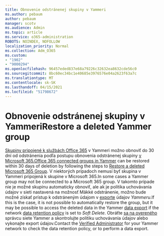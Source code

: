 ```yaml
---
title: Obnovenie odstránenej skupiny v Yammeri
ms.author: pebaum
author: pebaum
manager: scotv
ms.audience: Admin
ms.topic: article
ms.service: o365-administration
ROBOTS: NOINDEX, NOFOLLOW
localization_priority: Normal
ms.collection: Adm_O365
ms.custom:
- "1902"
- "9000294"
ms.openlocfilehash: 96457eded837e68a79226c32632ea8632cde56c0
ms.sourcegitcommit: 8bc60ec34bc1e40685e3976576e04a2623f63a7c
ms.translationtype: MT
ms.contentlocale: sk-SK
ms.lasthandoff: 04/15/2021
ms.locfileid: "51798672"
---
```

# <a name="restore-a-deleted-yammer-group"></a><span data-ttu-id="0941a-102">Obnovenie odstránenej skupiny v Yammeri</span><span class="sxs-lookup"><span data-stu-id="0941a-102">Restore a deleted Yammer group</span></span>

<span data-ttu-id="0941a-103">[Skupiny pripojené k službách Office 365](https://docs.microsoft.com/yammer/manage-yammer-groups/yammer-and-office-365-groups) v Yammeri možno obnoviť do 30 dní od odstránenia podľa postupu obnovenia odstránenej skupiny [v Microsoft 365.](https://docs.microsoft.com/microsoft-365/admin/create-groups/restore-deleted-group)</span><span class="sxs-lookup"><span data-stu-id="0941a-103">[Office 365 connected groups in Yammer](https://docs.microsoft.com/yammer/manage-yammer-groups/yammer-and-office-365-groups) can be restored within 30 days of deletion by following the steps to [Restore a deleted Microsoft 365 Group](https://docs.microsoft.com/microsoft-365/admin/create-groups/restore-deleted-group).</span></span>
<span data-ttu-id="0941a-104">V niektorých prípadoch nemusí byť skupina v Yammeri pripojená k skupine v Microsoft 365.</span><span class="sxs-lookup"><span data-stu-id="0941a-104">In some cases a Yammer group may not be connected to a Microsoft 365 group.</span></span> <span data-ttu-id="0941a-105">V takomto prípade nie je možné skupinu automaticky obnoviť, ale ak je politika uchovávania údajov v sieti [](https://docs.microsoft.com/yammer/manage-security-and-compliance/manage-data-compliance) nastavená na možnosť Mäkké odstránenie, možno bude možné získať prístup k odstráneným údajom v [exporte](https://docs.microsoft.com/yammer/manage-security-and-compliance/export-yammer-enterprise-data) údajov *Yammeru.*</span><span class="sxs-lookup"><span data-stu-id="0941a-105">If this is the case, it is not possible to automatically restore the group, but it may be possible to access the deleted data in the Yammer [data export](https://docs.microsoft.com/yammer/manage-security-and-compliance/export-yammer-enterprise-data) if the network [data retention policy](https://docs.microsoft.com/yammer/manage-security-and-compliance/manage-data-compliance) is set to *Soft Delete*.</span></span> <span data-ttu-id="0941a-106">Obráťte [sa na overeného](https://docs.microsoft.com/yammer/manage-yammer-users/manage-yammer-admins) správcu siete Yammer a skontrolujte politiku uchovávania údajov alebo vykonajte export údajov.</span><span class="sxs-lookup"><span data-stu-id="0941a-106">Contact the [Verified Administrator](https://docs.microsoft.com/yammer/manage-yammer-users/manage-yammer-admins) for your Yammer network to check the data retention policy, or to perform a data export.</span></span>
